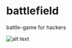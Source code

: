 # battlefield
battle-game for hackers

![alt text](/media/stefano/SUPERMESS/root/coding/python/battlefield/play.png "play")
